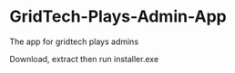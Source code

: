 # GridTech-Plays-Admin-App
The app for gridtech plays admins

Download, extract then run installer.exe
